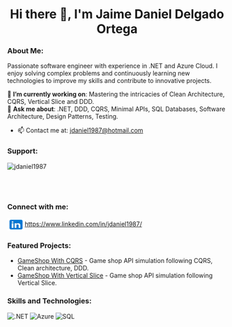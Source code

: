 <h1 align="center">Hi there 👋, I'm Jaime Daniel Delgado Ortega</h1>

<h3 align="left">About Me:</h3>
<p>
    Passionate software engineer with experience in .NET and Azure Cloud. I enjoy solving complex problems and continuously learning new technologies to improve my skills and contribute to innovative projects.
</p>

🎯 **I’m currently working on**: Mastering the intricacies of Clean Architecture, CQRS, Vertical Slice and DDD.  
💬 **Ask me about**: .NET, DDD, CQRS, Minimal APIs, SQL Databases, Software Architecture, Design Patterns, Testing.  

- 📫 Contact me at: [jdaniel1987@hotmail.com](mailto:jdaniel1987@hotmail.com)

<h3 align="left">Support:</h3>
<p><a href="https://buymeacoffee.com/jdaniel1987"> <img align="left"
            src="https://cdn.buymeacoffee.com/buttons/v2/default-yellow.png" height="50" width="210"
            alt="jdaniel1987" /></a></p><br /><br /><br /><br />

<h3 align="left">Connect with me:</h3>
<p align="left">
    <a href="https://www.linkedin.com/in/jdaniel1987/" target="blank"><img align="center"
            src="assets/img/icons8-linkedin.svg"
            alt="jdaniel1987" height="30" width="40" />https://www.linkedin.com/in/jdaniel1987/</a>
</p>

<h3 align="left">Featured Projects:</h3>
<ul>
    <li><a href="https://github.com/jdaniel1987/GameShop.CQRS" target="_blank">GameShop With CQRS</a> - Game shop API simulation following CQRS, Clean architecture, DDD.</li>
    <li><a href="https://github.com/jdaniel1987/GamesShop.VerticalSlice" target="_blank">GameShop With Vertical Slice</a> - Game shop API simulation following Vertical Slice.</li>
</ul>

<h3 align="left">Skills and Technologies:</h3>
<p>
    <img src="https://img.shields.io/badge/.NET-5C2D91?style=flat&logo=.net&logoColor=white" alt=".NET" />
    <img src="https://img.shields.io/badge/Azure-0089D6?style=flat&logo=azure&logoColor=white" alt="Azure" />
    <img src="https://img.shields.io/badge/SQL-003B57?style=flat&logo=sql&logoColor=white" alt="SQL" />
</p>
